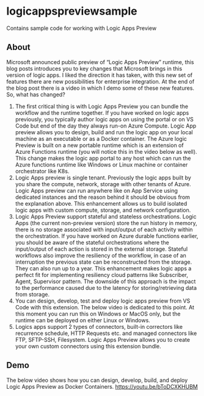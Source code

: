 # logicappspreviewsample
Contains sample code for working with Logic Apps Preview

## About

Microsoft announced public preview of “Logic Apps Preview” runtime, this blog posts introduces you to key changes that Microsoft brings in this version of logic apps. I liked the direction it has taken, with this new set of features there are new possibilities for enterprise integration. 
At the end of the blog post there is a video in which I demo some of these new features. 
So, what has changed?
1.	The first critical thing is with Logic Apps Preview you can bundle the workflow and the runtime together. If you have worked on logic apps previously, you typically author logic apps on using the portal or on VS Code but end of the day they always run-on Azure Compute. Logic App preview allows you to design, build and run the logic app on your local machine as an executable or as a Docker container. The Azure logic Preview is built on a new portable runtime which is an extension of Azure Functions runtime (you will notice this in the video below as well). This change makes the logic app portal to any host which can run the Azure functions runtime like Windows or Linux machine or container orchestrator like K8s. 
2.	Logic Apps preview is single tenant. Previously the logic apps built by you share the compute, network, storage with other tenants of Azure. Logic Apps preview can run anywhere like on App Service using dedicated instances and the reason behind it should be obvious from the explanation above. This enhancement allows us to build isolated logic apps with custom compute, storage, and network configuration. 
3.	Logic Apps Preview support stateful and stateless orchestrations. Logic Apps (the current non-preview version) store the run history in memory, there is no storage associated with input/output of each activity within the orchestration. If you have worked on Azure durable functions earlier, you should be aware of the stateful orchestrations where the input/output of each action is stored in the external storage. Stateful workflows also improve the resiliency of the workflow, in case of an interruption the previous state can be reconstructed from the storage. They can also run up to a year. This enhancement makes logic apps a perfect fit for implementing resiliency cloud patterns like Subscriber, Agent, Supervisor pattern. The downside of this approach is the impact to the performance caused due to the latency for storing/retrieving data from storage.
4.	You can design, develop, test and deploy logic apps preview from VS Code with this extension. The below video is dedicated to this point. At this moment you can run this on Windows or MacOS only, but the runtime can be deployed on either Linux or Windows. 
5.	 Logics apps support 2 types of connectors, built-in correctors like recurrence schedule, HTTP Requests etc. and managed connectors like FTP, SFTP-SSH, Filesystem. Logic Apps Preview allows you to create your own custom connectors using this extension bundle.

## Demo 
The below video shows how you can design, develop, build, and deploy Logic Apps Preview as Docker Containers. 
https://youtu.be/bToDCXKHUBM
